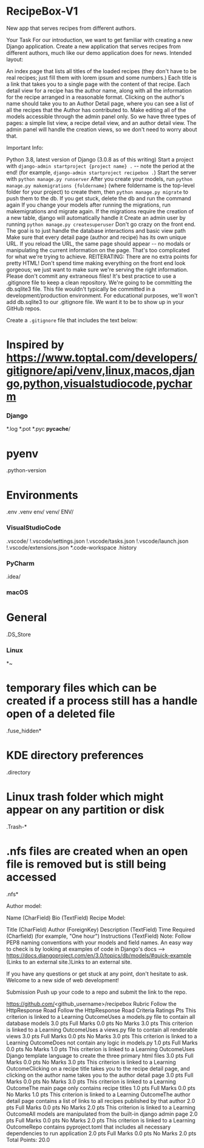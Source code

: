 # RecipeBox-V1
New app that serves recipes from different authors.


Your Task
For our introduction, we want to get familiar with creating a new Django application. Create a new application that serves recipes from different authors, much like our demo application does for news. Intended layout:

An index page that lists all titles of the loaded recipes (they don't have to be real recipes; just fill them with lorem ipsum and some numbers.)
Each title is a link that takes you to a single page with the content of that recipe.
Each detail view for a recipe has the author name, along with all the information for the recipe arranged in a reasonable format.
Clicking on the author's name should take you to an Author Detail page, where you can see a list of all the recipes that the Author has contributed to.
Make editing all of the models accessible through the admin panel only.
So we have three types of pages: a simple list view, a recipe detail view, and an author detail view. The admin panel will handle the creation views, so we don't need to worry about that.

Important Info:

Python 3.8, latest version of Django (3.0.8 as of this writing)
Start a project with `django-admin startproject {project name} .` -- note the period at the end! (for example, `django-admin startproject recipebox .`)
Start the server with `python manage.py runserver`
After you create your models, run `python manage.py makemigrations {foldername}` (where foldername is the top-level folder for your project) to create them, then `python manage.py migrate` to push them to the db. If you get stuck, delete the db and run the command again
If you change your models after running the migrations, run makemigrations and migrate again. If the migrations require the creation of a new table, django will automatically handle it
Create an admin user by running `python manage.py createsuperuser`
Don't go crazy on the front end. The goal is to just handle the database interactions and basic view path
Make sure that every detail page (author and recipe) has its own unique URL. If you reload the URL, the same page should appear -- no modals or manipulating the current information on the page. That's too complicated for what we're trying to achieve.
REITERATING: There are no extra points for pretty HTML! Don't spend time making everything on the front end look gorgeous; we just want to make sure we're serving the right information.
Please don't commit any extraneous files! It's best practice to use a .gitignore file to keep a clean repository.
We're going to be committing the db.sqlite3 file. This file wouldn't typically be committed in a development/production environment. For educational purposes, we'll won't add db.sqlite3 to our .gitignore file. We want it to be to show up in your GitHub repos.


Create a `.gitignore` file that includes the text below:
# Inspired by https://www.toptal.com/developers/gitignore/api/venv,linux,macos,django,python,visualstudiocode,pycharm
### Django ###
*.log
*.pot
*.pyc
__pycache__/

# pyenv
.python-version

# Environments
.env
.venv
env/
venv/
ENV/

### VisualStudioCode ###
.vscode/
!.vscode/settings.json
!.vscode/tasks.json
!.vscode/launch.json
!.vscode/extensions.json
*.code-workspace
.history

### PyCharm ###
.idea/

### macOS ###
# General
.DS_Store

### Linux ###
*~

# temporary files which can be created if a process still has a handle open of a deleted file
.fuse_hidden*

# KDE directory preferences
.directory

# Linux trash folder which might appear on any partition or disk
.Trash-*

# .nfs files are created when an open file is removed but is still being accessed
.nfs*




Author model:

Name (CharField)
Bio (TextField)
Recipe Model:

Title (CharField)
Author (ForeignKey)
Description (TextField)
Time Required (Charfield) (for example, "One hour")
Instructions (TextField)
Note: Follow PEP8 naming conventions with your models and field names. An easy way to check is by looking at examples of code in Django's docs --> https://docs.djangoproject.com/en/3.0/topics/db/models/#quick-example (Links to an external site.)Links to an external site.

If you have any questions or get stuck at any point, don't hesitate to ask. Welcome to a new side of web development!

Submission
Push up your code to a repo and submit the link to the repo.

https://github.com/<github_username>/recipebox
Rubric
Follow the HttpResponse Road
Follow the HttpResponse Road
Criteria	Ratings	Pts
This criterion is linked to a Learning OutcomeUses a models.py file to contain all database models
3.0 pts
Full Marks
0.0 pts
No Marks
3.0 pts
This criterion is linked to a Learning OutcomeUses a views.py file to contain all renderable views
3.0 pts
Full Marks
0.0 pts
No Marks
3.0 pts
This criterion is linked to a Learning OutcomeDoes not contain any logic in models.py
1.0 pts
Full Marks
0.0 pts
No Marks
1.0 pts
This criterion is linked to a Learning OutcomeUses Django template language to create the three primary html files
3.0 pts
Full Marks
0.0 pts
No Marks
3.0 pts
This criterion is linked to a Learning OutcomeClicking on a recipe title takes you to the recipe detail page, and clicking on the author name takes you to the author detail page
3.0 pts
Full Marks
0.0 pts
No Marks
3.0 pts
This criterion is linked to a Learning OutcomeThe main page only contains recipe titles
1.0 pts
Full Marks
0.0 pts
No Marks
1.0 pts
This criterion is linked to a Learning OutcomeThe author detail page contains a list of links to all recipes published by that author
2.0 pts
Full Marks
0.0 pts
No Marks
2.0 pts
This criterion is linked to a Learning OutcomeAll models are manipulated from the built-in django admin page
2.0 pts
Full Marks
0.0 pts
No Marks
2.0 pts
This criterion is linked to a Learning OutcomeRepo contains pyproject.toml that includes all necessary dependencies to run application
2.0 pts
Full Marks
0.0 pts
No Marks
2.0 pts
Total Points: 20.0
